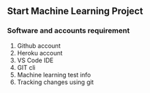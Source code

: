 ## Start Machine Learning Project

### Software and accounts requirement

1. Github account
2. Heroku account
3. VS Code IDE
4. GIT cli
5. Machine learning test info
6. Tracking changes using git